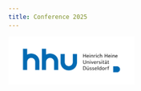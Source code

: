 ```yaml
---
title: Conference 2025
---
```


<img src="hhu-logo.png" alt="HHU Logo" style="max-width: 50%; height: auto;">
